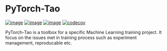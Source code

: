 # PyTorch-Tao

[![image](https://github.com/louis-she/pytorch-tao/actions/workflows/test.yaml/badge.svg?branch=master)](https://github.com/pytorch/pytorch_tao/actions)
[![image](https://github.com/louis-she/pytorch-tao/actions/workflows/publish.yaml/badge.svg)](https://github.com/pytorch/pytorch_tao/actions)
[![image](https://img.shields.io/badge/dynamic/json.svg?label=PyPI&url=https%3A%2F%2Fpypi.org%2Fpypi%2Fpytorch-tao%2Fjson&query=%24.info.version&colorB=brightgreen&prefix=v)](https://pypi.org/project/pytorch-tao/)
[![codecov](https://codecov.io/github/louis-she/pytorch-tao/branch/master/graph/badge.svg?token=MBRMLX7REF)](https://codecov.io/github/louis-she/pytorch-tao)

PyTorch-Tao is a toolbox for a specific Machine Learning training project. It focus on the issues met in training process such as experiment management, reproducable etc.
